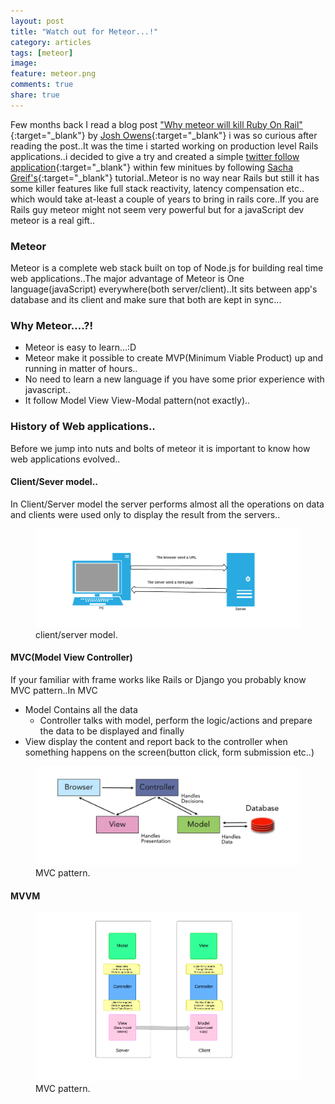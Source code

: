 ```yaml
---
layout: post
title: "Watch out for Meteor...!"
category: articles
tags: [meteor]
image:
feature: meteor.png 
comments: true
share: true
---
```


Few months back I read a blog post ["Why meteor will kill Ruby On Rail"](http://differential.io/blog/meteor-killin-rails){:target="_blank"}  by [Josh Owens](https://plus.google.com/102580086338708965582/posts){:target="_blank"} i was so curious after reading the post..It was the time i started working on production level Rails applications..i decided to give a try and created a simple [twitter follow application](http://twitter-login.meteor.com/){:target="_blank"} within few minitues by following [Sacha Greif's](http://www.smashingmagazine.com/2013/06/13/build-app-45-minutes-meteor/){:target="_blank"} tutorial..Meteor is no way near Rails but still it has some killer features like full stack reactivity, latency compensation etc.. which would take at-least a couple of years to bring in rails core..If you are Rails guy meteor might not seem very powerful but for a javaScript dev meteor is a real gift..

### Meteor
Meteor is a complete web stack built on top of Node.js for building real time web applications..The major advantage of Meteor is One language(javaScript) everywhere(both server/client)..It sits between app's database and its client and make sure that both are kept in sync...

### Why Meteor....?!

* Meteor is easy to learn...:D
* Meteor make it possible to create MVP(Minimum Viable Product) up and running in matter of hours..
* No need to learn a new language if you have some prior experience with javascript..
* It follow Model View View-Modal pattern(not exactly)..

### History of Web applications..

Before we jump into nuts and bolts of meteor it is important to know how web applications evolved..

#### Client/Sever model..

In Client/Server model the server performs almost all the operations on data and clients were used only to display the result from the servers..

<figure>
   <a href= "http://github.com/rajanand02">
    <img src="/images/client-server.png">
   </a>
<figcaption><a href="http://github.com/rajanand02" title="client/server model"></a>client/server model.</figcaption>
</figure>

#### MVC(Model View Controller)
If your familiar with frame works like Rails or Django you probably know MVC pattern..In MVC

* Model Contains all the data 
  * Controller talks with model, perform the logic/actions and prepare the data to be displayed and finally 
* View display the content and report back to the controller when something happens on the screen(button click, form submission etc..)

<figure>
   <a href= "http://github.com/rajanand02">
    <img src="/images/mvc.png">
   </a>
  <figcaption><a href="http://github.com/rajanand02" title="client/server model"></a>MVC pattern.</figcaption>
</figure>

#### MVVM



<figure>
  <a href= "http://github.com/rajanand02">
    <img src="/images/mvvm.png">
   </a>
<figcaption><a href="http://github.com/rajanand02" title="client/server model"></a>MVC pattern.</figcaption>
